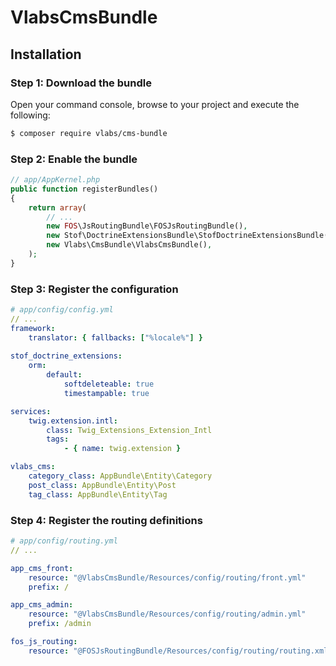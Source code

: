 VlabsCmsBundle
================

Installation
------------

### Step 1: Download the bundle

Open your command console, browse to your project and execute the following:

```sh
$ composer require vlabs/cms-bundle
```

### Step 2: Enable the bundle

``` php
// app/AppKernel.php
public function registerBundles()
{
    return array(
        // ...
        new FOS\JsRoutingBundle\FOSJsRoutingBundle(),
        new Stof\DoctrineExtensionsBundle\StofDoctrineExtensionsBundle(),
        new Vlabs\CmsBundle\VlabsCmsBundle(),
    );
}
```


### Step 3: Register the configuration

```yaml
# app/config/config.yml
// ...
framework:
    translator: { fallbacks: ["%locale%"] }
    
stof_doctrine_extensions:
    orm:
        default:
            softdeleteable: true
            timestampable: true

services:
    twig.extension.intl:
        class: Twig_Extensions_Extension_Intl
        tags:
            - { name: twig.extension }

vlabs_cms:
    category_class: AppBundle\Entity\Category
    post_class: AppBundle\Entity\Post
    tag_class: AppBundle\Entity\Tag
```



### Step 4: Register the routing definitions

```yaml
# app/config/routing.yml
// ...

app_cms_front:
    resource: "@VlabsCmsBundle/Resources/config/routing/front.yml"
    prefix: /

app_cms_admin:
    resource: "@VlabsCmsBundle/Resources/config/routing/admin.yml"
    prefix: /admin

fos_js_routing:
    resource: "@FOSJsRoutingBundle/Resources/config/routing/routing.xml"

```
